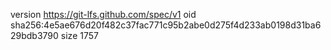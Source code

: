 version https://git-lfs.github.com/spec/v1
oid sha256:4e5ae676d20f482c37fac771c95b2abe0d275f4d233ab0198d31ba629bdb3790
size 1757
